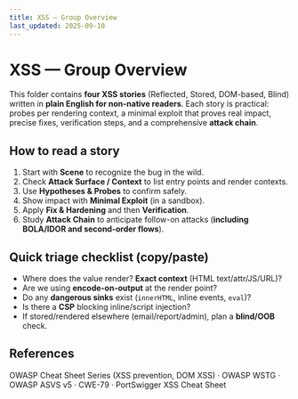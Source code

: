 ```yaml
---
title: XSS — Group Overview
last_updated: 2025-09-10
---
```


# XSS — Group Overview

This folder contains **four XSS stories** (Reflected, Stored, DOM-based, Blind) written in **plain English for non-native readers**.
Each story is practical: probes per rendering context, a minimal exploit that proves real impact, precise fixes, verification steps, and a comprehensive **attack chain**.

## How to read a story
1) Start with **Scene** to recognize the bug in the wild.  
2) Check **Attack Surface / Context** to list entry points and render contexts.  
3) Use **Hypotheses & Probes** to confirm safely.  
4) Show impact with **Minimal Exploit** (in a sandbox).  
5) Apply **Fix & Hardening** and then **Verification**.  
6) Study **Attack Chain** to anticipate follow-on attacks (**including BOLA/IDOR and second-order flows**).

## Quick triage checklist (copy/paste)
- Where does the value render? **Exact context** (HTML text/attr/JS/URL)?
- Are we using **encode-on-output** at the render point?
- Do any **dangerous sinks** exist (`innerHTML`, inline events, `eval`)?
- Is there a **CSP** blocking inline/script injection?
- If stored/rendered elsewhere (email/report/admin), plan a **blind/OOB** check.

## References
OWASP Cheat Sheet Series (XSS prevention, DOM XSS) · OWASP WSTG · OWASP ASVS v5 · CWE-79 · PortSwigger XSS Cheat Sheet
